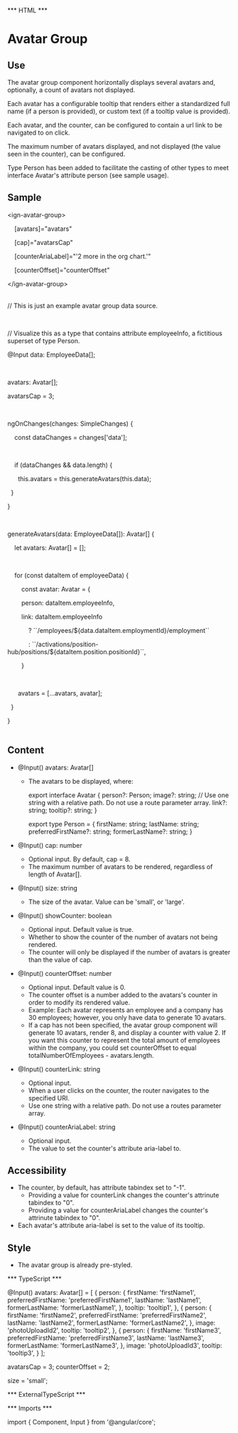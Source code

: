 *** HTML ***

# Avatar Group

## Use

The avatar group component horizontally displays several avatars and, optionally, a count of avatars not displayed.

Each avatar has a configurable tooltip that renders either a standardized full name (if a person is provided), or custom text (if a tooltip value is provided).

Each avatar, and the counter, can be configured to contain a url link to be navigated to on click.

The maximum number of avatars displayed, and not displayed (the value seen in the counter), can be configured.

Type Person has been added to facilitate the casting of other types to meet interface Avatar's attribute person (see sample usage).

## Sample

<mat-tab-group>
    <mat-tab label="Component Sample">
        <div class="tab-height">
          <ign-avatar-group
            [avatars]="avatars"
            [cap]="avatarsCap"
            [counterAriaLabel]="'2 more in the org chart.'"
            [counterOffset]="counterOffset"
          ></ign-avatar-group>
        </div></mat-tab>
    <mat-tab label="HTML"><div class="tab-height">
        <table style="width:100%">
            <p>&lt;ign-avatar-group&gt;</p>
            <p>&nbsp;&nbsp;&nbsp;&nbsp;[avatars]="avatars"</p>
            <p>&nbsp;&nbsp;&nbsp;&nbsp;[cap]="avatarsCap"</p>
            <p>&nbsp;&nbsp;&nbsp;&nbsp;[counterAriaLabel]="'2 more in the org chart.'"</p>
            <p>&nbsp;&nbsp;&nbsp;&nbsp;[counterOffset]="counterOffset"</p>
            <p>&lt;/ign-avatar-group&gt;</p>
        </table>
    </div></mat-tab>
    <mat-tab label="TS"><div class="tab-height">
        <table style="width:100%">
            <p>// This is just an example avatar group data source.</p>
            <br>
            <p>// Visualize this as a type that contains attribute employeeInfo, a fictitious superset of type Person.</p>
            <p>@Input data: EmployeeData[];</p>
            <br>
            <p>avatars: Avatar[];</p>
            <p>avatarsCap = 3;</p>
            <br>
            <p>ngOnChanges(changes: SimpleChanges) &#123;</p>
            <p>&nbsp;&nbsp;&nbsp;&nbsp;const dataChanges = changes['data'];</p>
            <br>
            <p>&nbsp;&nbsp;&nbsp;&nbsp;if (dataChanges && data.length) &#123;</p>
            <p>&nbsp;&nbsp;&nbsp;&nbsp;&nbsp;&nbsp;this.avatars = this.generateAvatars(this.data);</p>
            <p>&nbsp;&nbsp;&#125;</p>
            <p>&#125;</p>
            <br>
            <p>generateAvatars(data: EmployeeData[]): Avatar[] &#123;</p>
            <p>&nbsp;&nbsp;&nbsp;&nbsp;let avatars: Avatar[] = [];</p>
            <br>
            <p>&nbsp;&nbsp;&nbsp;&nbsp;for (const dataItem of employeeData) &#123;</p>
            <p>&nbsp;&nbsp;&nbsp;&nbsp;&nbsp;&nbsp;&nbsp;&nbsp;const avatar: Avatar = &#123;</p>
            <p>&nbsp;&nbsp;&nbsp;&nbsp;&nbsp;&nbsp;&nbsp;&nbsp;person: <Person>dataItem.employeeInfo,</p>
            <p>&nbsp;&nbsp;&nbsp;&nbsp;&nbsp;&nbsp;&nbsp;&nbsp;link: dataItem.employeeInfo</p>
            <p>&nbsp;&nbsp;&nbsp;&nbsp;&nbsp;&nbsp;&nbsp;&nbsp;&nbsp;&nbsp;&nbsp;&nbsp;? ``/employees/$&#123;data.dataItem.employmentId&#125;/employment``</p>      
            <p>&nbsp;&nbsp;&nbsp;&nbsp;&nbsp;&nbsp;&nbsp;&nbsp;&nbsp;&nbsp;&nbsp;&nbsp;: ``/activations/position-hub/positions/$&#123;dataItem.position.positionId&#125;``,</p>
            <p>&nbsp;&nbsp;&nbsp;&nbsp;&nbsp;&nbsp;&nbsp;&nbsp;&#125;</p>
            <br>
            <p>&nbsp;&nbsp;&nbsp;&nbsp;&nbsp;&nbsp;avatars = [...avatars, avatar];</p>
            <p>&nbsp;&nbsp;&#125;</p>
            <p>&#125;</p>
        </table>
    </div></mat-tab>
</mat-tab-group>

## Content

* @Input() avatars: Avatar[]
  * The avatars to be displayed, where:

    export interface Avatar {
      person?: Person;
      image?: string;
      // Use one string with a relative path. Do not use a route parameter array.
      link?: string;
      tooltip?: string;
    }

    export type Person = {
      firstName: string;
      lastName: string;
      preferredFirstName?: string;
      formerLastName?: string;
    }


* @Input() cap: number
  * Optional input. By default, cap = 8.
  * The maximum number of avatars to be rendered, regardless of length of Avatar[].

* @Input() size: string
  * The size of the avatar. Value can be 'small', or 'large'.

* @Input() showCounter: boolean
  * Optional input. Default value is true.
  * Whether to show the counter of the number of avatars not being rendered.
  * The counter will only be displayed if the number of avatars is greater than the value of cap.

* @Input() counterOffset: number
  * Optional input. Default value is 0.
  * The counter offset is a number added to the avatars's counter in order to modify its rendered value. 
  * Example: Each avatar represents an employee and a company has 30 employees; however, you only have data to generate 10 avatars.
  * If a cap has not been specified, the avatar group component will generate 10 avatars, render 8, and display a counter with value 2. If you want this counter to represent the total amount of employees within the company, you could set counterOffset to equal totalNumberOfEmployees - avatars.length.

* @Input() counterLink: string
  * Optional input.
  * When a user clicks on the counter, the router navigates to the specified URI.
  * Use one string with a relative path. Do not use a routes parameter array.

* @Input() counterAriaLabel: string
  * Optional input.
  * The value to set the counter's attribute aria-label to.

## Accessibility

* The counter, by default, has attribute tabindex set to "-1".
  * Providing a value for counterLink changes the counter's attrinute tabindex to "0".
  * Providing a value for counterAriaLabel changes the counter's attrinute tabindex to "0".
* Each avatar's attribute aria-label is set to the value of its tooltip.

## Style

* The avatar group is already pre-styled.

*** TypeScript ***

  @Input() avatars: Avatar[] = [
    {
      person: {
        firstName: 'firstName1',
        preferredFirstName: 'preferredFirstName1',
        lastName: 'lastName1',
        formerLastName: 'formerLastName1',
      },
      tooltip: 'tooltip1',
    },
    {
      person: {
        firstName: 'firstName2',
        preferredFirstName: 'preferredFirstName2',
        lastName: 'lastName2',
        formerLastName: 'formerLastName2',
      },
      image: 'photoUploadId2',
      tooltip: 'tooltip2',
    },
    {
      person: {
        firstName: 'firstName3',
        preferredFirstName: 'preferredFirstName3',
        lastName: 'lastName3',
        formerLastName: 'formerLastName3',
      },
      image: 'photoUploadId3',
      tooltip: 'tooltip3',
    }
  ];

  avatarsCap = 3;
  counterOffset = 2;

  size = 'small';

*** ExternalTypeScript ***

*** Imports ***

import { Component, Input } from '@angular/core';
